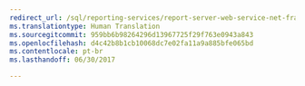 ```yaml
---
redirect_url: /sql/reporting-services/report-server-web-service-net-framework-soap-headers/using-reporting-services-soap-headers
ms.translationtype: Human Translation
ms.sourcegitcommit: 959bb6b98264296d13967725f29f763e0943a843
ms.openlocfilehash: d4c42b8b1cb10068dc7e02fa11a9a885bfe065bd
ms.contentlocale: pt-br
ms.lasthandoff: 06/30/2017

---
```


